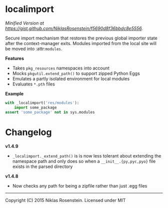 # localimport

*Minified Version at https://gist.github.com/NiklasRosenstein/f5690d8f36bbdc8e5556.*

Secure import mechanism that restores the previous global importer
state after the context-manager exits. Modules imported from the local
site will be moved into :attr:`modules`.

__Features__

* Takes `pkg_resources` namespaces into account
* Mocks `pkgutil.extend_path()` to support zipped Python Eggs
* Emulates a partly isolated environment for local modules
* Evaluates `*.pth` files

__Example__

```python
with _localimport('res/modules'):
    import some_package
assert 'some_package' not in sys.modules
```

# Changelog

__v1.4.9__

* `_localimport._extend_path()` is is now less tolerant about extending
  the namespace path and only does so when a `__init__.{py,pyc,pyo}` file
  exists in the parsed directory

__v1.4.8__

* Now checks any path for being a zipfile rather than just .egg files

----

Copyright (C) 2015 Niklas Rosenstein. Licensed under MIT
